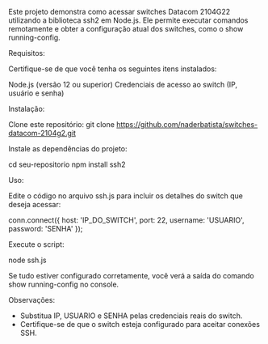 Este projeto demonstra como acessar switches Datacom 2104G22 utilizando a biblioteca ssh2 em Node.js. Ele permite executar comandos remotamente e obter a configuração atual dos switches, como o show running-config.

Requisitos:

Certifique-se de que você tenha os seguintes itens instalados:

Node.js (versão 12 ou superior)
Credenciais de acesso ao switch (IP, usuário e senha)

Instalação:

Clone este repositório:
git clone https://github.com/naderbatista/switches-datacom-2104g2.git

Instale as dependências do projeto:

cd seu-repositorio
npm install ssh2

Uso:

Edite o código no arquivo ssh.js para incluir os detalhes do switch que deseja acessar:

conn.connect({
    host: 'IP_DO_SWITCH',
    port: 22,
    username: 'USUARIO',
    password: 'SENHA'
});

Execute o script:

node ssh.js

Se tudo estiver configurado corretamente, você verá a saída do comando show running-config no console.

Observações:

*  Substitua IP, USUARIO e SENHA pelas credenciais reais do switch.
*  Certifique-se de que o switch esteja configurado para aceitar conexões SSH.
